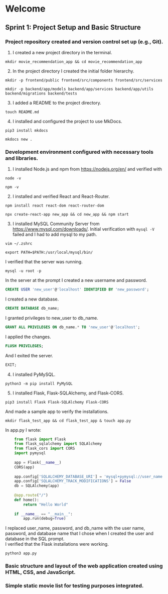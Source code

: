 # Welcome

## Sprint 1: Project Setup and Basic Structure

### Project repository created and version control set up (e.g., Git).
1. I created a new project directory in the terminal.
```shell 
mkdir movie_recommendation_app && cd movie_recommendation_app
```

2. In the project directory I created the initial folder hierarchy.
```shell
mkdir -p frontend/public frontend/src/components frontend/src/services
```
```shell
mkdir -p backend/app/models backend/app/services backend/app/utils backend/migrations backend/tests
```

3. I added a README to the project directory.
```shell
touch README.md
```

4. I installed and configured the project to use MkDocs.
```shell
pip3 install mkdocs
```
```shell
mkdocs new .
```

### Development environment configured with necessary tools and libraries.
1. I installed Node.js and npm from https://nodejs.org/en/ and verified with 
```shell
node -v
```
```shell
npm -v
```

2. I installed and verified React and React-Router.
```shell
npm install react react-dom react-router-dom
```
```shell
npx create-react-app new_app && cd new_app && npm start
```

3. I installed MySQL Community Server from https://www.mysql.com/downloads/. Initial verification with ```mysql -V``` failed and I had to add mysql to my path.
```shell
vim ~/.zshrc
```
```shell
export PATH=$PATH:/usr/local/mysql/bin/
``` 
I verified that the server was running.
```shell
mysql -u root -p
``` 
In the server at the prompt I created a new username and password. 
```sql
CREATE USER 'new_user'@'localhost' IDENTIFIED BY 'new_password';
``` 
I created a new database.
```sql
CREATE DATABASE db_name;
```
I granted privileges to new_user to db_name.
```sql
GRANT ALL PRIVILEGES ON db_name.* TO 'new_user'@'localhost';
```
I applied the changes.
```sql
FLUSH PRIVILEGES;
```
And I exited the server.
```sql
EXIT;
```

4. I installed PyMySQL.
```shell 
python3 -m pip install PyMySQL
```

5. I installed Flask, Flask-SQLAlchemy, and Flask-CORS.
```shell 
pip3 install Flask Flask-SQLAlchemy Flask-CORS
``` 
And made a sample app to verify the installations.
```shell 
mkdir flask_test_app && cd flask_test_app & touch app.py
``` 
In app.py I wrote:
```py
    from flask import Flask                                                                               
    from flask_sqlalchemy import SQLAlchemy                                                               
    from flask_cors import CORS                                                                           
    import pymysql                                                                                        
                                                                                                          
    app = Flask(__name__)                                                                                 
    CORS(app)                                                                                             
                                                                                                          
    app.config['SQLALCHEMY_DATABASE_URI'] = 'mysql+pymysql://user_name:password@localhost/db_name'
    app.config['SQLALCHEMY_TRACK_MODIFICATIONS'] = False                                                  
    db = SQLAlchemy(app)                                                                                  
                                                                                                          
    @app.route("/")                                                                                       
    def home():                                                                                           
        return "Hello World"                                                                              
                                                                                                          
    if __name__ == "__main__":                                                                            
        app.run(debug=True) 
```
I replaced user_name, password, and db_name with the user name, password, and database name that I chose when I created the user and database in the SQL prompt.<br>
I verified that the Flask installations were working.
```shell
python3 app.py
```

### Basic structure and layout of the web application created using HTML, CSS, and JavaScript.
### Simple static movie list for testing purposes integrated.

